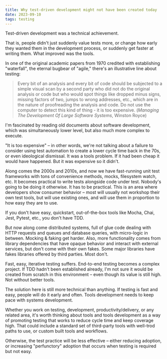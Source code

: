 ```yaml
---
title: Why test-driven development might not have been created today
date: 2023-09-10
tags: testing
---
```


Test-driven development was a technical achievement.

That is, people didn't just suddenly value tests more, or change how early they wanted them in the development process, or suddenly get faster at writing them. What improved was the tools.

In one of the original academic papers from 1970 credited with establishing "waterfall", the eternal bugbear of "agile," there's an illustrative line about testing:

> Every bit of an analysis and every bit of code should be subjected to a simple visual scan by a second party who did not do the original analysis or code but who would spot things like dropped minus signs, missing factors of two, jumps to wrong addresses, etc., which are in the nature of proofreading the analysis and code. Do not use the computer to detect this kind of thing - it is too expensive. (_Managing The Development Of Large Software Systems_, Winston Royce)

I'm fascinated by reading old documents about software development, which was simultaneously lower level, but also much more complex to execute.

"It is too expensive" – in other words, we're not talking about a failure to consider using test automation to create a lower cycle time back in the 70s, or even ideological dismissal. It was a tools problem. If it had been cheap it would have happened. But it was expensive so it didn't.

Along comes the 2000s and 2010s, and now we have fast-running unit test frameworks with tons of convenience methods, mocks, filesystem watch, etc. It becomes practical to write tests alongside code under test. Nobody's going to be doing it otherwise. It has to be practical. This is an area where developers show consumer behavior – most will usually not workshop their own test tools, but will use existing ones, and will use them in proportion to how easy they are to use.

If you don't have easy, quickstart, out-of-the-box tools like Mocha, Chai, Jest, Pytest, etc., you don't have TDD.

But now along come distributed systems, full of glue code dealing with HTTP requests and queues and database queries, with micro-logic in between. Mocking & faking get harder. Also, more functionality comes from library dependencies that have opaque behavior and interact with external services, but don't come with their own fakes. Some major libraries have fakes libraries offered by third parties. Most don't.

Fast, easy, iterative testing suffers. End-to-end testing becomes a complex project. If TDD hadn't been established already, I'm not sure it would be created from scratch in this environment – even though its value is still high. Not without better tools.

The solution here is still more technical than anything. If testing is fast and easy, people will do it early and often. Tools development needs to keep pace with systems development.

Whether you work on testing, development, productivity/delivery, or any related area, it's worth thinking about tools and tools development as a way of promoting testing that works to reduce cycle time and keep coverage high. That could include a standard set of third-party tools with well-trod paths to use, or custom built tools and workflows.

Otherwise, the test practice will be less effective – either reducing adoption, or increasing "perfunctory" adoption that occurs when testing is required but not easy.
